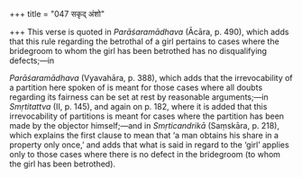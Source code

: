 +++
title = "047 सकृद् अंशो"

+++
This verse is quoted in *Parāśaramādhava* (Ācāra, p. 490), which adds
that this rule regarding the betrothal of a girl pertains to cases where
the bridegroom to whom the girl has been betrothed has no disqualifying
defects;—in

*Parāśaramādhava* (Vyavahāra, p. 388), which adds that the
irrevocability of a partition here spoken of is meant for those cases
where all doubts regarding its fairness can be set at rest by reasonable
arguments;—in *Smṛtitattva* (II, p. 145), and again on p. 182, where it
is added that this irrevocability of partitions is meant for cases where
the partition has been made by the objector himself;—and in
*Smṛticandrikā* (Saṃskāra, p. 218), which explains the first clause to
mean that ‘a man obtains his share in a property only once,’ and adds
that what is said in regard to the ‘girl’ applies only to those cases
where there is no defect in the bridegroom (to whom the girl has been
betrothed).


